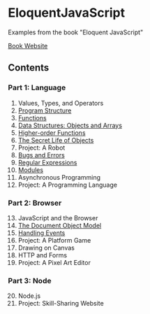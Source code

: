 # EloquentJavaScript

Examples from the book "Eloquent JavaScript"

[Book Website](https://eloquentjavascript.net/index.html)

## Contents

### Part 1: Language
1. Values, Types, and Operators
2. [Program Structure](https://github.com/233blr/EloquentJavaScript/tree/main/2.%20Program%20Structure)
3. [Functions](https://github.com/233blr/EloquentJavaScript/tree/main/3.%20Functions)
4. [Data Structures: Objects and Arrays](https://github.com/233blr/EloquentJavaScript/tree/main/4.%20Data%20Structures:%20Objects%20and%20Arrays)
5. [Higher-order Functions](https://github.com/233blr/EloquentJavaScript/tree/main/5.%20Higher-order%20Functions)
6. [The Secret Life of Objects](https://github.com/233blr/EloquentJavaScript/tree/main/6.%20The%20Secret%20Life%20of%20Objects)
7. Project: A Robot
8. [Bugs and Errors](https://github.com/233blr/EloquentJavaScript/tree/main/8.%20Bugs%20and%20Errors)
9. [Regular Expressions](https://github.com/233blr/EloquentJavaScript/tree/main/9.%20Regular%20Expressions)
10. [Modules](https://github.com/233blr/EloquentJavaScript/tree/main/10.%20Modules)
11. Asynchronous Programming
12. Project: A Programming Language

### Part 2: Browser
13. JavaScript and the Browser
14. [The Document Object Model](https://github.com/233blr/EloquentJavaScript/tree/main/14.%20The%20Document%20Object%20Model)
15. [Handling Events](https://github.com/233blr/EloquentJavaScript/tree/main/15.%20Handling%20Events)
16. Project: A Platform Game
17. Drawing on Canvas
18. HTTP and Forms
19. Project: A Pixel Art Editor

### Part 3: Node
20. Node.js
21. Project: Skill-Sharing Website
